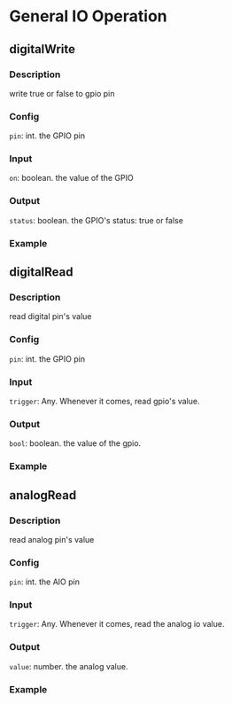 General IO Operation
=====

## digitalWrite

### Description

write true or false to gpio pin

### Config

`pin`: int. the GPIO pin

### Input

`on`: boolean. the value of the GPIO

### Output

`status`: boolean. the GPIO's status: true or false

### Example

## digitalRead

### Description

read digital pin's value

### Config

`pin`: int. the GPIO pin

### Input

`trigger`: Any. Whenever it comes, read gpio's value.

### Output

`bool`: boolean. the value of the gpio.

### Example

## analogRead

### Description

read analog pin's value

### Config

`pin`: int. the AIO pin

### Input

`trigger`: Any. Whenever it comes, read the analog io value.

### Output

`value`: number. the analog value.

### Example